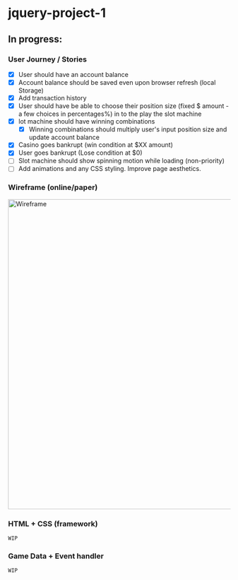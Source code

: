 # jquery-project-1

## In progress:

### User Journey / Stories

- [x] User should have an account balance
- [x] Account balance should be saved even upon browser refresh (local Storage)
- [x] Add transaction history
- [x] User should have be able to choose their position size (fixed $ amount - a few choices in percentages%) in to the play the slot machine
- [x] lot machine should have winning combinations
  - [x] Winning combinations should multiply user's input position size and update account balance
- [x] Casino goes bankrupt (win condition at $XX amount)
- [x] User goes bankrupt (Lose condition at $0)
- [ ] Slot machine should show spinning motion while loading (non-priority)
- [ ] Add animations and any CSS styling. Improve page aesthetics.

### Wireframe (online/paper)

<img width="702" alt="Wireframe" src="https://user-images.githubusercontent.com/111836326/199918099-9ff36e50-00b4-4b06-9128-08e26436e6c1.png">

### HTML + CSS (framework)

```
WIP
```

### Game Data + Event handler

```
WIP
```
